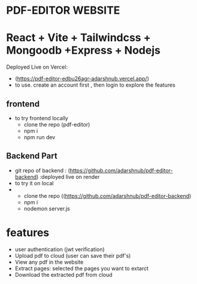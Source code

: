 # PDF-EDITOR WEBSITE
# React + Vite + Tailwindcss + Mongoodb +Express + Nodejs 

Deployed Live on Vercel:

- (https://pdf-editor-edbu26agr-adarshnub.vercel.app/)
- to use. create an account first , then login to explore the features
## frontend
- to try frontend locally
  - clone the repo (pdf-editor)
  - npm i
  - npm run dev 
## Backend Part
- git repo of backend : (https://github.com/adarshnub/pdf-editor-backend)  :deployed live on render
- to try it on local
- - clone the repo ((https://github.com/adarshnub/pdf-editor-backend)
  - npm i
  - nodemon server.js

# features
- user authentication (jwt verification)
- Upload pdf to cloud (user can save their pdf's)
- View any pdf in the website
- Extract pages: selected the pages you want to extarct
- Download the extracted pdf from cloud 
